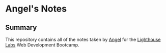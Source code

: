 # Angel's Notes
## Summary 

This repository contains all of the notes taken by [Angel](https://github.com/Angel-Ho221) for the [Lighthouse Labs](https://www.lighthouselabs.ca/) Web Development Bootcamp.

